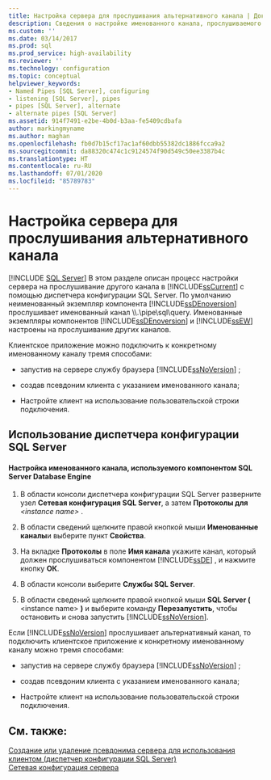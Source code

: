 ```yaml
---
title: Настройка сервера для прослушивания альтернативного канала | Документы Майкрософт
description: Сведения о настройке именованного канала, прослушиваемого ядром СУБД SQL Server. Информация о том, как подключить клиентское приложение к конкретному именованному каналу.
ms.custom: ''
ms.date: 03/14/2017
ms.prod: sql
ms.prod_service: high-availability
ms.reviewer: ''
ms.technology: configuration
ms.topic: conceptual
helpviewer_keywords:
- Named Pipes [SQL Server], configuring
- listening [SQL Server], pipes
- pipes [SQL Server], alternate
- alternate pipes [SQL Server]
ms.assetid: 914f7491-e2be-4b0d-b3aa-fe5409cdbafa
author: markingmyname
ms.author: maghan
ms.openlocfilehash: fb0d7b15cf17ac1af60dbb55382dc1886fcca9a2
ms.sourcegitcommit: da88320c474c1c9124574f90d549c50ee3387b4c
ms.translationtype: HT
ms.contentlocale: ru-RU
ms.lasthandoff: 07/01/2020
ms.locfileid: "85789783"
---
```

# <a name="configure-a-server-to-listen-on-an-alternate-pipe"></a>Настройка сервера для прослушивания альтернативного канала
 [!INCLUDE [SQL Server](../../includes/applies-to-version/sqlserver.md)]
  В этом разделе описан процесс настройки сервера на прослушивание другого канала в [!INCLUDE[ssCurrent](../../includes/sscurrent-md.md)] с помощью диспетчера конфигурации SQL Server. По умолчанию неименованный экземпляр компонента [!INCLUDE[ssDEnoversion](../../includes/ssdenoversion-md.md)] прослушивает именованный канал \\\\.\pipe\sql\query. Именованные экземпляры компонентов [!INCLUDE[ssDEnoversion](../../includes/ssdenoversion-md.md)] и [!INCLUDE[ssEW](../../includes/ssew-md.md)] настроены на прослушивание других каналов.  
  
 Клиентское приложение можно подключить к конкретному именованному каналу тремя способами:  
  
-   запустив на сервере службу браузера [!INCLUDE[ssNoVersion](../../includes/ssnoversion-md.md)] ;  
  
-   создав псевдоним клиента с указанием именованного канала;  
  
-   Настройте клиент на использование пользовательской строки подключения.  
  
##  <a name="using-sql-server-configuration-manager"></a><a name="SSMSProcedure"></a> Использование диспетчера конфигурации SQL Server  
  
#### <a name="to-configure-the-named-pipe-used-by-the-sql-server-database-engine"></a>Настройка именованного канала, используемого компонентом SQL Server Database Engine  
  
1.  В области консоли диспетчера конфигурации SQL Server разверните узел **Сетевая конфигурация SQL Server**, а затем **Протоколы для** *\<instance name>* .  
  
2.  В области сведений щелкните правой кнопкой мыши **Именованные каналы**и выберите пункт **Свойства**.  
  
3.  На вкладке **Протоколы** в поле **Имя канала** укажите канал, который должен прослушиваться компонентом [!INCLUDE[ssDE](../../includes/ssde-md.md)] , и нажмите кнопку **ОК**.  
  
4.  В области консоли выберите **Службы SQL Server**.  
  
5.  В области сведений щелкните правой кнопкой мыши **SQL Server (** \<instance name> **)** и выберите команду **Перезапустить**, чтобы остановить и снова запустить [!INCLUDE[ssNoVersion](../../includes/ssnoversion-md.md)].  
  
 Если [!INCLUDE[ssNoVersion](../../includes/ssnoversion-md.md)] прослушивает альтернативный канал, то подключить клиентское приложение к конкретному именованному каналу можно тремя способами:  
  
-   запустив на сервере службу браузера [!INCLUDE[ssNoVersion](../../includes/ssnoversion-md.md)] ;  
  
-   создав псевдоним клиента с указанием именованного канала;  
  
-   Настройте клиент на использование пользовательской строки подключения.  
  
## <a name="see-also"></a>См. также:  
 [Создание или удаление псевдонима сервера для использования клиентом (диспетчер конфигурации SQL Server)](../../database-engine/configure-windows/create-or-delete-a-server-alias-for-use-by-a-client.md)   
 [Сетевая конфигурация сервера](../../database-engine/configure-windows/server-network-configuration.md)  
  
  
